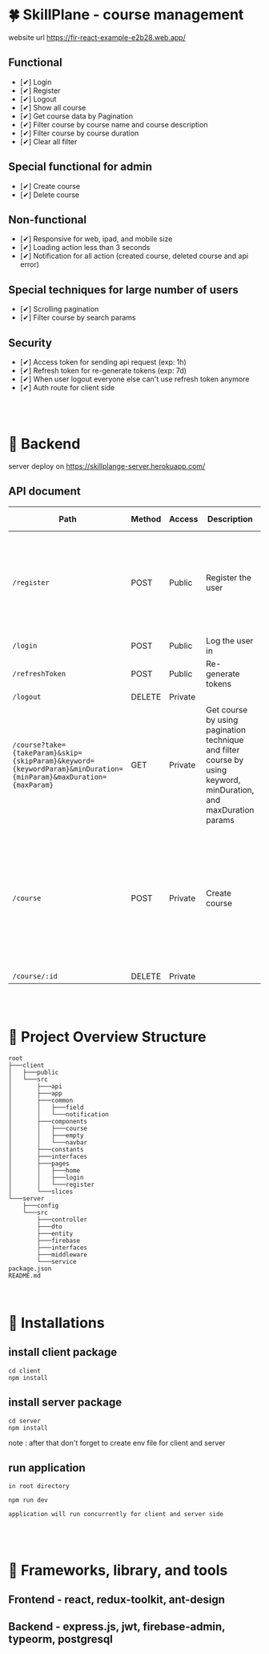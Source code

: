 # 🍀 SkillPlane - course management

website url https://fir-react-example-e2b28.web.app/

## Functional

- [✔] Login
- [✔] Register
- [✔] Logout
- [✔] Show all course
- [✔] Get course data by Pagination
- [✔] Filter course by course name and course description
- [✔] Filter course by course duration
- [✔] Clear all filter

## Special functional for admin

- [✔] Create course
- [✔] Delete course

## Non-functional

- [✔] Responsive for web, ipad, and mobile size
- [✔] Loading action less than 3 seconds
- [✔] Notification for all action (created course, deleted course and api error)

## Special techniques for large number of users

- [✔] Scrolling pagination
- [✔] Filter course by search params

## Security

- [✔] Access token for sending api request (exp: 1h)
- [✔] Refresh token for re-generate tokens (exp: 7d)
- [✔] When user logout everyone else can't use refresh token anymore
- [✔] Auth route for client side

<br />
<br />

# 🥦 Backend

server deploy on https://skillplange-server.herokuapp.com/

## API document

| Path                                                                                                             | Method | Access  | Description                                                                                                      | Request Body Data                                                                                                                                                                                           |
| ---------------------------------------------------------------------------------------------------------------- | ------ | ------- | ---------------------------------------------------------------------------------------------------------------- | ----------------------------------------------------------------------------------------------------------------------------------------------------------------------------------------------------------- |
| `/register`                                                                                                      | POST   | Public  | Register the user                                                                                                | - username (str) <br/>- password (str) <br/>- confirmPassword (str) <br/>-firstname (str)<br/>- lastname (str)<br/>- nickname (str)<br/>- birthday (str)<br/>- gender (str)                                 |
| `/login`                                                                                                         | POST   | Public  | Log the user in                                                                                                  | username (str) <br/>-password (str)                                                                                                                                                                         |
| `/refreshToken`                                                                                                  | POST   | Public  | Re-generate tokens                                                                                               | - username (str) <br/>- refreshToken (str)                                                                                                                                                                  |
| `/logout`                                                                                                        | DELETE | Private |                                                                                                                  |                                                                                                                                                                                                             |
| `/course?take={takeParam}&skip={skipParam}&keyword={keywordParam}&minDuration={minParam}&maxDuration={maxParam}` | GET    | Private | Get course by using pagination technique and filter course by using keyword, minDuration, and maxDuration params |                                                                                                                                                                                                             |
| `/course`                                                                                                        | POST   | Private | Create course                                                                                                    | Using form-data <br /> - image <br/>- name <br/>- description <br/>- category <br/>- subject <br/>- startTime (MM-DD-YYYY) <br/>- endTime (MM-DD-YYYY) <br/>- numberOfStudent <br/>- duration (second unit) |
| `/course/:id`                                                                                                    | DELETE | Private |                                                                                                                  |
<br/>
<br/>

# 🌱 Project Overview Structure
```
root
├───client
│   ├───public
│   └───src
│       ├───api
│       ├───app
│       ├───common
│       │   ├───field
│       │   └───notification
│       ├───components
│       │   ├───course
│       │   ├───empty
│       │   └───navbar
│       ├───constants
│       ├───interfaces
│       ├───pages
│       │   ├───home
│       │   ├───login
│       │   └───register
│       └───slices
└───server
    ├───config
    └───src
        ├───controller
        ├───dto
        ├───entity
        ├───firebase
        ├───interfaces
        ├───middleware
        └───service
package.json
README.md
```
<br/>

# 🍃 Installations
## install client package
```
cd client
npm install
```
## install server package
```
cd server
npm install
```

note : after that don't forget to create env file for client and server <br/>

## run application
```
in root directory

npm run dev

application will run concurrently for client and server side
```

<br/>
<br/>

# 🍏 Frameworks, library, and tools
## Frontend - react, redux-toolkit, ant-design
## Backend - express.js, jwt, firebase-admin, typeorm, postgresql
